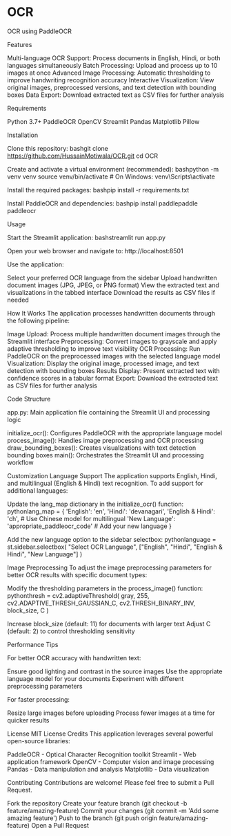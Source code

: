 # OCR
OCR using PaddleOCR

Features

Multi-language OCR Support: Process documents in English, Hindi, or both languages simultaneously
Batch Processing: Upload and process up to 10 images at once
Advanced Image Processing: Automatic thresholding to improve handwriting recognition accuracy
Interactive Visualization: View original images, preprocessed versions, and text detection with bounding boxes
Data Export: Download extracted text as CSV files for further analysis

Requirements

Python 3.7+
PaddleOCR
OpenCV
Streamlit
Pandas
Matplotlib
Pillow

Installation

Clone this repository:
bashgit clone https://github.com/HussainMotiwala/OCR.git
cd OCR

Create and activate a virtual environment (recommended):
bashpython -m venv venv
source venv/bin/activate  # On Windows: venv\Scripts\activate

Install the required packages:
bashpip install -r requirements.txt

Install PaddleOCR and dependencies:
bashpip install paddlepaddle paddleocr


Usage

Start the Streamlit application:
bashstreamlit run app.py

Open your web browser and navigate to:
http://localhost:8501

Use the application:

Select your preferred OCR language from the sidebar
Upload handwritten document images (JPG, JPEG, or PNG format)
View the extracted text and visualizations in the tabbed interface
Download the results as CSV files if needed



How It Works
The application processes handwritten documents through the following pipeline:

Image Upload: Process multiple handwritten document images through the Streamlit interface
Preprocessing: Convert images to grayscale and apply adaptive thresholding to improve text visibility
OCR Processing: Run PaddleOCR on the preprocessed images with the selected language model
Visualization: Display the original image, processed image, and text detection with bounding boxes
Results Display: Present extracted text with confidence scores in a tabular format
Export: Download the extracted text as CSV files for further analysis

Code Structure

app.py: Main application file containing the Streamlit UI and processing logic

initialize_ocr(): Configures PaddleOCR with the appropriate language model
process_image(): Handles image preprocessing and OCR processing
draw_bounding_boxes(): Creates visualizations with text detection bounding boxes
main(): Orchestrates the Streamlit UI and processing workflow



Customization
Language Support
The application supports English, Hindi, and multilingual (English & Hindi) text recognition. To add support for additional languages:

Update the lang_map dictionary in the initialize_ocr() function:
pythonlang_map = {
    'English': 'en',
    'Hindi': 'devanagari',
    'English & Hindi': 'ch',  # Use Chinese model for multilingual
    'New Language': 'appropriate_paddleocr_code'  # Add your new language
}

Add the new language option to the sidebar selectbox:
pythonlanguage = st.sidebar.selectbox(
    "Select OCR Language",
    ["English", "Hindi", "English & Hindi", "New Language"]
)


Image Preprocessing
To adjust the image preprocessing parameters for better OCR results with specific document types:

Modify the thresholding parameters in the process_image() function:
pythonthresh = cv2.adaptiveThreshold(
    gray, 255, cv2.ADAPTIVE_THRESH_GAUSSIAN_C, 
    cv2.THRESH_BINARY_INV, block_size, C
)

Increase block_size (default: 11) for documents with larger text
Adjust C (default: 2) to control thresholding sensitivity



Performance Tips

For better OCR accuracy with handwritten text:

Ensure good lighting and contrast in the source images
Use the appropriate language model for your documents
Experiment with different preprocessing parameters


For faster processing:

Resize large images before uploading
Process fewer images at a time for quicker results



License
MIT License
Credits
This application leverages several powerful open-source libraries:

PaddleOCR - Optical Character Recognition toolkit
Streamlit - Web application framework
OpenCV - Computer vision and image processing
Pandas - Data manipulation and analysis
Matplotlib - Data visualization

Contributing
Contributions are welcome! Please feel free to submit a Pull Request.

Fork the repository
Create your feature branch (git checkout -b feature/amazing-feature)
Commit your changes (git commit -m 'Add some amazing feature')
Push to the branch (git push origin feature/amazing-feature)
Open a Pull Request

